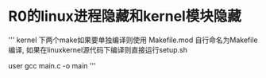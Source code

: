 # R0的linux进程隐藏和kernel模块隐藏

'''
kernel 下两个make如果要单独编译则使用 Makefile.mod 自行命名为Makefile编译, 如果在linuxkernel源代码下编译则直接运行setup.sh

user gcc main.c -o main
'''
